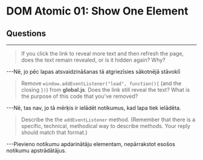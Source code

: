 # DOM Atomic 01: Show One Element

## Questions

---

> If you click the link to reveal more text and then refresh the page, does the text remain revealed, or is it hidden again? Why?

---Nē, jo pēc lapas atsvaidzināšanas tā atgriezīsies sākotnējā stāvoklī

> Remove `window.addEventListener("load", function(){` (and the closing `})`) from **global.js**. Does the link still reveal the text? What is the purpose of this code that you've removed?

---Nē, tas nav, jo tā mērķis ir ielādēt notikumus, kad lapa tiek ielādēta.

> Describe the the `addEventListener` method. (Remember that there is a specific, technical, methodical way to describe methods. Your reply should match that format.)

---Pievieno notikumu apdarinātāju elementam, nepārrakstot esošos notikumu apstrādātājus.






